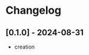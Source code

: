 # Changelog
## [0.1.0] - 2024-08-31
- creation

[modeline]: # ( vim: set fenc=utf-8 spell spl=en: )
